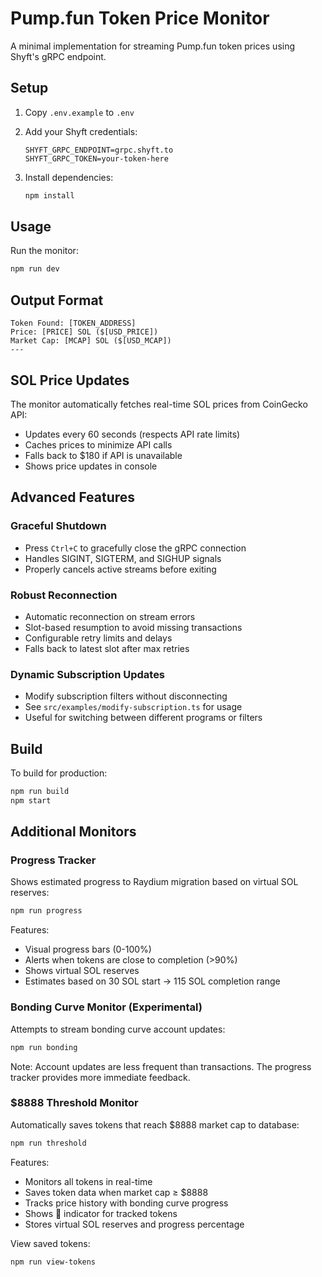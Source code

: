 # Pump.fun Token Price Monitor

A minimal implementation for streaming Pump.fun token prices using Shyft's gRPC endpoint.

## Setup

1. Copy `.env.example` to `.env`
2. Add your Shyft credentials:
   ```
   SHYFT_GRPC_ENDPOINT=grpc.shyft.to
   SHYFT_GRPC_TOKEN=your-token-here
   ```

3. Install dependencies:
   ```bash
   npm install
   ```

## Usage

Run the monitor:
```bash
npm run dev
```

## Output Format

```
Token Found: [TOKEN_ADDRESS]
Price: [PRICE] SOL ($[USD_PRICE])
Market Cap: [MCAP] SOL ($[USD_MCAP])
---
```

## SOL Price Updates

The monitor automatically fetches real-time SOL prices from CoinGecko API:
- Updates every 60 seconds (respects API rate limits)
- Caches prices to minimize API calls
- Falls back to $180 if API is unavailable
- Shows price updates in console

## Advanced Features

### Graceful Shutdown
- Press `Ctrl+C` to gracefully close the gRPC connection
- Handles SIGINT, SIGTERM, and SIGHUP signals
- Properly cancels active streams before exiting

### Robust Reconnection
- Automatic reconnection on stream errors
- Slot-based resumption to avoid missing transactions
- Configurable retry limits and delays
- Falls back to latest slot after max retries

### Dynamic Subscription Updates
- Modify subscription filters without disconnecting
- See `src/examples/modify-subscription.ts` for usage
- Useful for switching between different programs or filters

## Build

To build for production:
```bash
npm run build
npm start
```

## Additional Monitors

### Progress Tracker
Shows estimated progress to Raydium migration based on virtual SOL reserves:
```bash
npm run progress
```

Features:
- Visual progress bars (0-100%)
- Alerts when tokens are close to completion (>90%)
- Shows virtual SOL reserves
- Estimates based on 30 SOL start → 115 SOL completion range

### Bonding Curve Monitor (Experimental)
Attempts to stream bonding curve account updates:
```bash
npm run bonding
```

Note: Account updates are less frequent than transactions. The progress tracker provides more immediate feedback.

### $8888 Threshold Monitor
Automatically saves tokens that reach $8888 market cap to database:
```bash
npm run threshold
```

Features:
- Monitors all tokens in real-time
- Saves token data when market cap ≥ $8888
- Tracks price history with bonding curve progress
- Shows 💾 indicator for tracked tokens
- Stores virtual SOL reserves and progress percentage

View saved tokens:
```bash
npm run view-tokens
```
